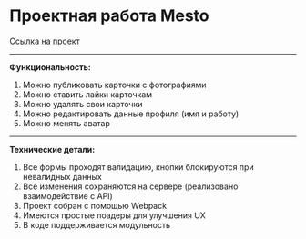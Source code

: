 # Проектная работа Mesto

[Ссылка на проект](https://github.com/ivaaahn/mesto-project-ff)

---
**Функциональность:**
1. Можно публиковать карточки с фотографиями
2. Можно ставить лайки карточкам
3. Можно удалять свои карточки
4. Можно редактировать данные профиля (имя и работу)
5. Можно менять аватар
---
**Технические детали:**
1. Все формы проходят валидацию, кнопки блокируются при невалидных данных
2. Все изменения сохраняются на сервере (реализовано взаимодействие с API)
3. Проект собран с помощью Webpack
4. Имеются простые лоадеры для улучшения UX
5. В коде поддерживается модульность
